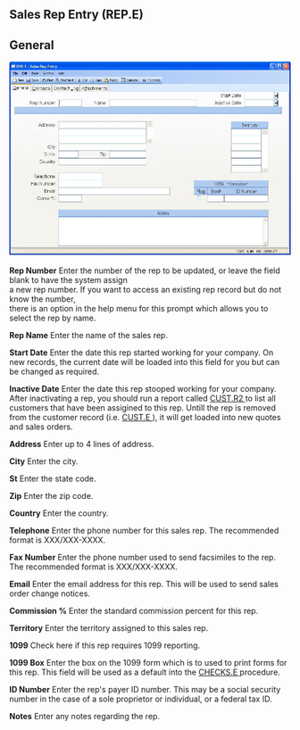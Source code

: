 ##  Sales Rep Entry (REP.E)

<PageHeader />

##  General

![](./REP-E-1.jpg)

**Rep Number** Enter the number of the rep to be updated, or leave the field
blank to have the system assign  
a new rep number. If you want to access an existing rep record but do not know
the number,  
there is an option in the help menu for this prompt which allows you to select
the rep by name.  
  
**Rep Name** Enter the name of the sales rep.  
  
**Start Date** Enter the date this rep started working for your company. On
new records, the current date will be loaded into this field for you but can
be changed as required.  
  
**Inactive Date** Enter the date this rep stooped working for your company. After inactivating a rep, you should run a report called [ CUST.R2 ](../../../../AR-OVERVIEW/AR-REPORT/CUST-R2/README.md) to list all customers that have been assigined to this rep. Untill the rep is removed from the customer record (i.e. [ CUST.E ](../../../../AR-OVERVIEW/AR-ENTRY/CUST-E/README.md) ), it will get loaded into new quotes and sales orders.   
  
**Address** Enter up to 4 lines of address.  
  
**City** Enter the city.  
  
**St** Enter the state code.  
  
**Zip** Enter the zip code.  
  
**Country** Enter the country.  
  
**Telephone** Enter the phone number for this sales rep. The recommended
format is XXX/XXX-XXXX.  
  
**Fax Number** Enter the phone number used to send facsimiles to the rep. The
recommended format is XXX/XXX-XXXX.  
  
**Email** Enter the email address for this rep. This will be used to send
sales order change notices.  
  
**Commission %** Enter the standard commission percent for this rep.  
  
**Territory** Enter the territory assigned to this sales rep.  
  
**1099** Check here if this rep requires 1099 reporting.  
  
**1099 Box** Enter the box on the 1099 form which is to used to print forms for this rep. This field will be used as a default into the [ CHECKS.E ](../../../../AP-OVERVIEW/AP-ENTRY/CHECKS-E/README.md) procedure.   
  
**ID Number** Enter the rep's payer ID number. This may be a social security
number in the case of a sole proprietor or individual, or a federal tax ID.  
  
**Notes** Enter any notes regarding the rep.  
  
  
<badge text= "Version 8.10.57" vertical="middle" />

<PageFooter />